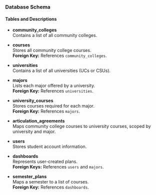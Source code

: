 ### Database Schema

#### Tables and Descriptions

- **community_colleges**  
    Contains a list of all community colleges.

- **courses**  
    Stores all community college courses.  
    **Foreign Key:** References `community_colleges`.

- **universities**  
    Contains a list of all universities (UCs or CSUs).

- **majors**  
    Lists each major offered by a university.  
    **Foreign Key:** References `universities`.

- **university_courses**  
    Stores courses required for each major.  
    **Foreign Key:** References `majors`.

- **articulation_agreements**  
    Maps community college courses to university courses, scoped by university and major.

- **users**  
    Stores student account information.

- **dashboards**  
    Represents user-created plans.  
    **Foreign Keys:** References `users` and `majors`.

- **semester_plans**  
    Maps a semester to a list of courses.  
    **Foreign Key:** References `dashboards`.